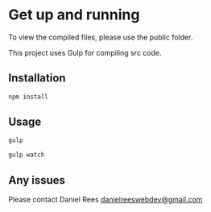 # Get up and running

To view the compiled files, please use the public folder.

This project uses Gulp for compiling src code.

## Installation

```bash
npm install
```

## Usage

```bash
gulp
```

```bash
gulp watch
```

## Any issues
Please contact Daniel Rees [danielreeswebdev@gmail.com](danielreeswebdev@gmail.com)